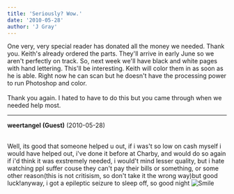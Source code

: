 ```yaml
---
title: 'Seriously? Wow.'
date: '2010-05-28'
author: 'J Gray'
---
```


One very, very special reader has donated all the money we needed. Thank you. Keith's already ordered the parts. They'll arrive in early June so we aren't perfectly on track. So, next week we'll have black and white pages with hand lettering. This'll be interesting. Keith will color them in as soon as he is able. Right now he can scan but he doesn't have the processing power to run Photoshop and color.<br><br>Thank you again. I hated to have to do this but you came through when we needed help most.<br>

---
**weertangel (Guest)** (2010-05-28)

<br>Well, its good that someone helped u out, if i was't so low on cash myself i would have helped out, i've done it before at Charby, and would do so again if i'd think it was exstremely needed, i would't mind lesser quality, but i hate watching ppl suffer couse they can't pay their bills or something, or some other reason(this is not critisism, so don't take it the wrong way)but good luck!anyway, i got a epileptic seizure to sleep off, so good night <img src="//smilies/smile.gif" alt="Smile" border="0">&nbsp;

